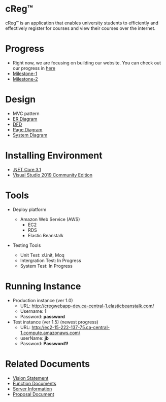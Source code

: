# cReg™
cReg™ is an application that enables university students to efficiently and effectively register for courses and view their courses over the internet. 


# Progress
- Right now, we are focusing on building our website. You can check out our progress in [here](https://github.com/MQuizzle/Gr8Group/projects/1)
- [Milestone-1](https://github.com/MQuizzle/Gr8Group/milestone/1)
- [Milestone-2](https://github.com/MQuizzle/Gr8Group/milestone/2)

# Design
- MVC pattern
- [ER Diagram](https://github.com/MQuizzle/Gr8Group/blob/master/Documents/entity%20diagram.PNG)
- [DFD](https://github.com/MQuizzle/Gr8Group/blob/master/Documents/DFD.png)
- [Page Diagram](https://github.com/MQuizzle/Gr8Group/blob/master/Documents/page_diagram.png)
- [System Diagram](https://github.com/MQuizzle/Gr8Group/blob/master/Documents/system_diagram.png)


# Installing Environment
- [.NET Core 3.1](https://dotnet.microsoft.com/download)
- [Visual Studio 2019 Community Edition](https://visualstudio.microsoft.com/vs/)

# Tools
- Deploy platform
  - Amazon Web Service (AWS)
    - EC2
    - RDS
    - Elastic Beanstalk
  
- Testing Tools
  - Unit Test: xUnit, Moq
  - Intergration Test: In Progress
  - System Test: In Progress

# Running Instance
- Production instance (ver 1.0)
	- URL: http://cregwebapp-dev.ca-central-1.elasticbeanstalk.com/
	- Username: **1**  
	- Password: **password**
- Test instance (ver 1.5) (newest progress)
	- URL: http://ec2-15-222-137-75.ca-central-1.compute.amazonaws.com/
	- userName: **jb**
	- Password: **Password1!**
  
# Related Documents
- [Vision Statement](https://github.com/MQuizzle/Gr8Group/blob/master/Documents/Vision-Statement.md)
- [Function Documents](https://github.com/MQuizzle/Gr8Group/blob/master/Documents/FunctionDoc.md)
- [Server Information](https://github.com/MQuizzle/Gr8Group/blob/master/Documents/Server-README.md)
- [Proposal Document](https://github.com/MQuizzle/Gr8Group/blob/master/Documents/Proposal%20Document.pdf)
